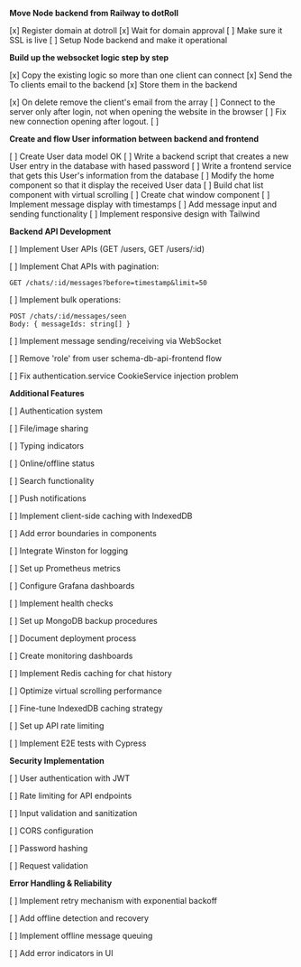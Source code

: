 **Move Node backend from Railway to dotRoll**

[x] Register domain at dotroll
[x] Wait for domain approval
[ ] Make sure it SSL is live
[ ] Setup Node backend and make it operational

**Build up the websocket logic step by step**

[x] Copy the existing logic so more than one client can connect
[x] Send the To clients email to the backend
[x] Store them in the backend

[x] On delete remove the client's email from the array
[ ] Connect to the server only after login, not when opening the website in the browser
[ ] Fix new connection opening after logout.
[ ]



**Create and flow User information between backend and frontend**

   [ ] Create User data model OK
   [ ] Write a backend script that creates a new User entry in the database with hased password
   [ ] Write a frontend service that gets this User's information from the database 
   [ ] Modify the home component so that it display the received User data 
   [ ] Build chat list component with virtual scrolling
   [ ] Create chat window component
   [ ] Implement message display with timestamps
   [ ] Add message input and sending functionality
   [ ] Implement responsive design with Tailwind

**Backend API Development**

   [ ] Implement User APIs (GET /users, GET /users/:id)

   [ ] Implement Chat APIs with pagination:

   ```
   GET /chats/:id/messages?before=timestamp&limit=50
   ```

   [ ] Implement bulk operations:

   ```
   POST /chats/:id/messages/seen
   Body: { messageIds: string[] }
   ```

   [ ] Implement message sending/receiving via WebSocket


   [ ] Remove 'role' from user schema-db-api-frontend flow

   [ ] Fix authentication.service CookieService injection problem

**Additional Features**

   [ ] Authentication system

   [ ] File/image sharing

   [ ] Typing indicators

   [ ] Online/offline status

   [ ] Search functionality

   [ ] Push notifications

   [ ] Implement client-side caching with IndexedDB

   [ ] Add error boundaries in components

   [ ] Integrate Winston for logging

   [ ] Set up Prometheus metrics

   [ ] Configure Grafana dashboards

   [ ] Implement health checks

   [ ] Set up MongoDB backup procedures

   [ ] Document deployment process

   [ ] Create monitoring dashboards

   [ ] Implement Redis caching for chat history

   [ ] Optimize virtual scrolling performance

   [ ] Fine-tune IndexedDB caching strategy

   [ ] Set up API rate limiting

   [ ] Implement E2E tests with Cypress

**Security Implementation**

   [ ] User authentication with JWT

   [ ] Rate limiting for API endpoints

   [ ] Input validation and sanitization

   [ ] CORS configuration

   [ ] Password hashing

   [ ] Request validation

**Error Handling & Reliability**

   [ ] Implement retry mechanism with exponential backoff

   [ ] Add offline detection and recovery

   [ ] Implement offline message queuing

   [ ] Add error indicators in UI